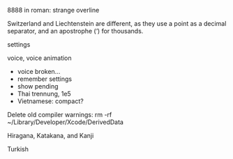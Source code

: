 8888 in roman: strange overline

Switzerland and Liechtenstein are different, as they use a point as a decimal separator, and an apostrophe (‘) for thousands.

settings

voice, voice animation

- voice broken...
- remember settings
- show pending
- Thai trennung, 1e5
- Vietnamese: compact?

Delete old compiler warnings:
rm -rf ~/Library/Developer/Xcode/DerivedData

Hiragana, Katakana, and Kanji

Turkish
